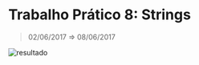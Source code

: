 # Trabalho Prático 8: Strings
> 02/06/2017 ⇒ 08/06/2017

![resultado](https://image.prntscr.com/image/438f054acdc34a72bd14650b5d56fede.png)
